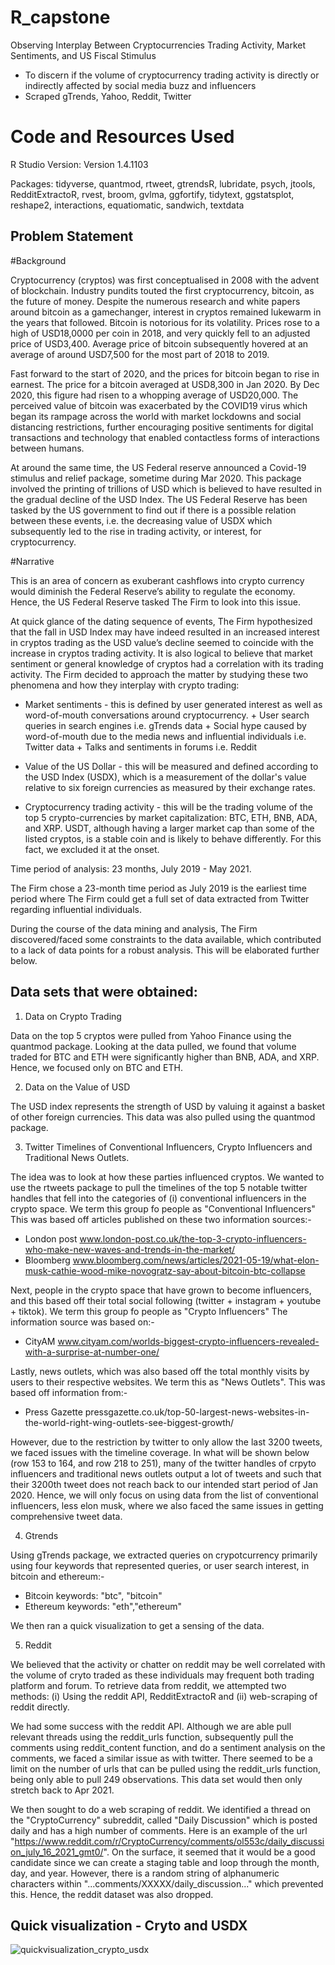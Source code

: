 # R_capstone 
Observing Interplay Between Cryptocurrencies Trading Activity, Market Sentiments, and US Fiscal Stimulus

- To discern if the volume of cryptocurrency trading activity is directly or indirectly affected by social media buzz and influencers
- Scraped gTrends, Yahoo, Reddit, Twitter

# Code and Resources Used
R Studio Version: Version 1.4.1103

Packages: tidyverse, quantmod, rtweet, gtrendsR, lubridate, psych, jtools, RedditExtractoR, rvest, broom, gvlma, ggfortify, tidytext, ggstatsplot, reshape2, interactions, equatiomatic, sandwich, textdata


## Problem Statement

#Background 

Cryptocurrency (cryptos) was first conceptualised in 2008 with the advent of blockchain. Industry pundits touted the first cryptocurrency, bitcoin, as the future of money. Despite the numerous research and white papers around bitcoin as a gamechanger, interest in cryptos remained lukewarm in the years that followed. Bitcoin is notorious for its volatility. Prices rose to a high of USD18,0000 per coin in 2018, and very quickly fell to an adjusted price of USD3,400. Average price of bitcoin subsequently hovered at an average of around USD7,500 for the most part of 2018 to 2019. 

Fast forward to the start of 2020, and the prices for bitcoin began to rise in earnest. The price for a bitcoin averaged at USD8,300 in Jan 2020. By Dec 2020, this figure had risen to a whopping average of USD20,000. The perceived value of bitcoin was exacerbated by the COVID19 virus which began its rampage across the world with market lockdowns and social distancing restrictions, further encouraging positive sentiments for digital transactions and technology that enabled contactless forms of interactions between humans.

At around the same time, the US Federal reserve announced a Covid-19 stimulus and relief package, sometime during Mar 2020. This package involved the printing of trillions of USD which is believed to have resulted in the gradual decline of the USD Index. The US Federal Reserve has been tasked by the US government to find out if there is a possible relation between these events, i.e. the decreasing value of USDX which subsequently led to the rise in trading activity, or interest, for cryptocurrency.

#Narrative

This is an area of concern as exuberant cashflows  into crypto currency would diminish the Federal Reserve’s ability to regulate the economy.  Hence, the US Federal Reserve tasked The Firm to look into this issue. 

At quick glance of the dating sequence of events, The Firm hypothesized that the fall in USD Index may have indeed resulted in an increased interest in cryptos trading as the USD value’s decline seemed to coincide with the increase in cryptos trading activity. It is also logical to believe that market sentiment or general knowledge of cryptos had a correlation with its trading activity. The Firm decided to approach the matter by studying these two phenomena and how they interplay with crypto trading: 

  - Market sentiments - this is defined by user generated interest as well as word-of-mouth conversations         around cryptocurrency. 
          + User search queries in search engines i.e. gTrends data
          + Social hype caused by word-of-mouth due to the media news and influential individuals i.e. Twitter             data
          + Talks and sentiments in forums i.e. Reddit

  - Value of the US Dollar - this will be measured and defined according to the USD Index (USDX), which is a      measurement of the dollar's value relative to six foreign currencies as measured by their exchange rates.

  - Cryptocurrency trading activity - this will be the trading volume of the top 5 crypto-currencies by market     capitalization: BTC, ETH, BNB, ADA, and XRP. USDT, although having a larger market cap than some of the        listed cryptos, is a stable coin and is likely to behave differently. For this fact, we excluded it at the     onset.

Time period of analysis: 23 months, July 2019 - May 2021. 

The Firm chose a 23-month time period as July 2019 is the earliest time period where The Firm could get a full set of data extracted from Twitter regarding influential individuals. 

During the course of the data mining and analysis, The Firm discovered/faced some constraints to the data available, which contributed to a lack of data points for a robust analysis. This will be elaborated further below.


## Data sets that were obtained:

  1. Data on Crypto Trading
  
  Data on the top 5 cryptos were pulled from Yahoo Finance using the quantmod package. Looking at the data pulled, we found that volume traded for BTC and ETH were significantly higher than BNB, ADA, and XRP. Hence, we focused only on BTC and ETH. 
  
  2. Data on the Value of USD
  
  The USD index represents the strength of USD by valuing it against a basket of other foreign currencies. This data was also pulled using the quantmod package. 
  
  3. Twitter Timelines of Conventional Influencers, Crypto Influencers and Traditional News Outlets. 
  
  The idea was to look at how these parties influenced cryptos. We wanted to use the rtweets package to pull the timelines of the top 5 notable twitter handles that fell into the categories of (i) conventional influencers in the crypto space.  We term this group fo people as "Conventional Influencers"
  This was based off articles published on these two information sources:-
  - London post 
  www.london-post.co.uk/the-top-3-crypto-influencers-who-make-new-waves-and-trends-in-the-market/
  - Bloomberg 
  www.bloomberg.com/news/articles/2021-05-19/what-elon-musk-cathie-wood-mike-novogratz-say-about-bitcoin-btc-collapse
  
  Next, people in the crypto space that have grown to become influencers, and this based off their total social following (twitter + instagram + youtube + tiktok). We term this group fo people as "Crypto Influencers"
  The information source was based on:-
  - CityAM
  www.cityam.com/worlds-biggest-crypto-influencers-revealed-with-a-surprise-at-number-one/
  
  Lastly, news outlets, which was also based off the total monthly visits by users to their respective websites. 
   We term this as "News Outlets". This was based off information from:-
   - Press Gazette
   pressgazette.co.uk/top-50-largest-news-websites-in-the-world-right-wing-outlets-see-biggest-growth/
  
  However, due to the restriction by twitter to only allow the last 3200 tweets, we faced issues with the timeline coverage. In what will be shown below (row 153 to 164, and row 218 to 251), many of the twitter handles of crpyto influencers and traditional news outlets output a lot of tweets and such that their 3200th tweet does not reach back to our intended start period of Jan 2020. Hence, we will only focus on using data from the list of conventional influencers, less elon musk, where we also faced the same issues in getting comprehensive tweet data.
  
  4. Gtrends 

  Using gTrends package, we extracted queries on crypotcurrency primarily using four keywords that represented queries, or user search interest, in bitcoin and ethereum:-
- Bitcoin keywords: "btc", "bitcoin" 
- Ethereum keywords: "eth","ethereum"

We then ran a quick visualization to get a sensing of the data. 

  5. Reddit
  
  We believed that the activity or chatter on reddit may be well correlated with the volume of cryto traded as these individuals may frequent both trading platform and forum. To retrieve data from reddit, we attempted two methods: (i) Using the reddit API, RedditExtractoR and (ii) web-scraping of reddit directly. 
  
  We had some success with the reddit API. Although we are able pull relevant threads using the reddit_urls function, subsequently pull the comments using reddit_content function, and do a sentiment analysis on the comments, we faced a similar issue as with twitter. There seemed to be a limit on the number of urls that can be pulled using the reddit_urls function, being only able to pull 249 observations. This data set would then only stretch back to Apr 2021.
  
  We then sought to do a web scraping of reddit. We identified a thread on the "CryptoCurrency" subreddit, called "Daily Discussion" which is posted daily and has a high number of comments. Here is an example of the url "https://www.reddit.com/r/CryptoCurrency/comments/ol553c/daily_discussion_july_16_2021_gmt0/". On the surface, it seemed that it would be a good candidate since we can create a staging table and loop through the month, day, and year. However, there is a random string of alphanumeric characters within "...comments/XXXXX/daily_discussion..." which prevented this. Hence, the reddit dataset was also dropped. 

## Quick visualization - Cryto and USDX
![quickvisualization_crypto_usdx](https://user-images.githubusercontent.com/41586829/197400878-2a7a30e6-4ab2-458d-bce1-e1217b339baa.png)


